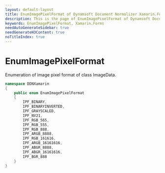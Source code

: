 ```yaml
---
layout: default-layout
title: EnumImagePixelFormat of Dynamsoft Document Normalizer Xamarin.Forms edition.
description: This is the page of EnumImagePixelFormat of Dynamsoft Document Normalizer Xamarin.Forms SDK.
keywords: EnumImagePixelFormat, Xamarin.Forms
needAutoGenerateSidebar: true
needGenerateH3Content: true
noTitleIndex: true
---
```


# EnumImagePixelFormat

Enumeration of image pixel format of class ImageData.

```csharp
namespace DDNXamarin
{
    public enum EnumImagePixelFormat
    {
        IPF_BINARY,
        IPF_BINARYINVERTED,
        IPF_GRAYSCALED,
        IPF_NV21,
        IPF_RGB_565,
        IPF_RGB_555,
        IPF_RGB_888,
        IPF_ARGB_8888,
        IPF_RGB_161616,
        IPF_ARGB_16161616,
        IPF_ABGR_8888,
        IPF_ABGR_16161616,
        IPF_BGR_888
    }
}
```
